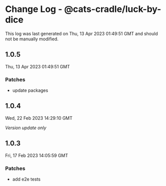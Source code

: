 # Change Log - @cats-cradle/luck-by-dice

This log was last generated on Thu, 13 Apr 2023 01:49:51 GMT and should not be manually modified.

## 1.0.5
Thu, 13 Apr 2023 01:49:51 GMT

### Patches

- update packages

## 1.0.4
Wed, 22 Feb 2023 14:29:10 GMT

_Version update only_

## 1.0.3
Fri, 17 Feb 2023 14:05:59 GMT

### Patches

- add e2e tests

